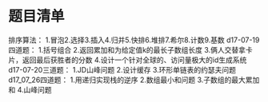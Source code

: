 # 题目清单
排序算法：
1.冒泡2.选择3.插入4.归并5.快排6.堆排7.希尔8.计数9.基数
d17-07-19四道题：
1.括号组合
2.返回累加和为给定值k的最长子数组长度
3.俩人交替拿卡片，返回最后获胜者的分数
4.设计一个针对全球的、访问量极大的id生成系统
d17-07-20三道题：
1.JD山峰问题
2.设计缓存
3.环形单链表的约瑟夫问题
d17_07_26四道题：
1.用递归实现栈的逆序
2.数组最小和问题
3.子数组的最大累加和
4.山峰问题
